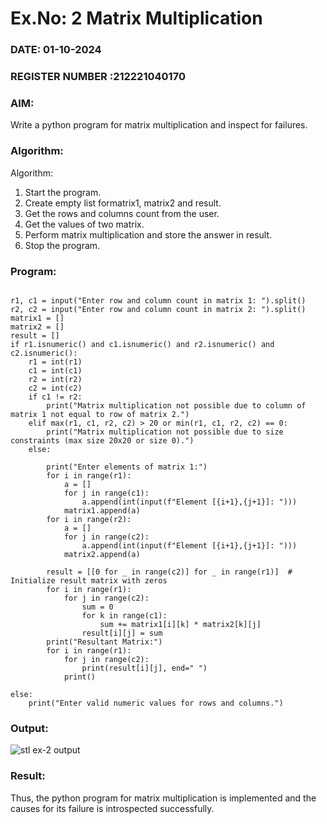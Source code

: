 # Ex.No: 2   Matrix Multiplication 

### DATE: 01-10-2024                                                                         
### REGISTER NUMBER :212221040170

### AIM: 
Write a python program for matrix multiplication and inspect for failures.
 
### Algorithm:

Algorithm:
1. Start the program.
2. Create empty list formatrix1, matrix2 and result.
3. Get the rows and columns count from the user.
4. Get the values of two matrix.
5. Perform matrix multiplication and store the answer in result.
6. Stop the program.
### Program:

```

r1, c1 = input("Enter row and column count in matrix 1: ").split()
r2, c2 = input("Enter row and column count in matrix 2: ").split()
matrix1 = []
matrix2 = []
result = []
if r1.isnumeric() and c1.isnumeric() and r2.isnumeric() and c2.isnumeric():
    r1 = int(r1)
    c1 = int(c1)
    r2 = int(r2)
    c2 = int(c2)
    if c1 != r2:
        print("Matrix multiplication not possible due to column of matrix 1 not equal to row of matrix 2.")
    elif max(r1, c1, r2, c2) > 20 or min(r1, c1, r2, c2) == 0:
        print("Matrix multiplication not possible due to size constraints (max size 20x20 or size 0).")
    else:
        
        print("Enter elements of matrix 1:")
        for i in range(r1):
            a = []
            for j in range(c1):
                a.append(int(input(f"Element [{i+1},{j+1}]: ")))
            matrix1.append(a)
        for i in range(r2):
            a = []
            for j in range(c2):
                a.append(int(input(f"Element [{i+1},{j+1}]: ")))
            matrix2.append(a)

        result = [[0 for _ in range(c2)] for _ in range(r1)]  # Initialize result matrix with zeros
        for i in range(r1):
            for j in range(c2):
                sum = 0
                for k in range(c1):  
                    sum += matrix1[i][k] * matrix2[k][j]
                result[i][j] = sum
        print("Resultant Matrix:")
        for i in range(r1):
            for j in range(c2):
                print(result[i][j], end=" ")
            print()

else:
    print("Enter valid numeric values for rows and columns.")

```

### Output:


![stl ex-2 output](https://github.com/user-attachments/assets/d040a000-20bc-41af-b3a1-f62f7e7775e5)




### Result:
Thus, the python program for matrix multiplication is implemented and the causes for its failure is introspected successfully.
